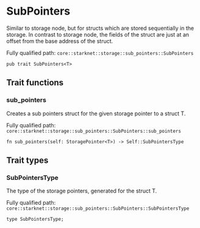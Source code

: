 # SubPointers

Similar to storage node, but for structs which are stored sequentially in the storage. In contrast to storage node, the fields of the struct are just at an offset from the base address of the struct.

Fully qualified path: `core::starknet::storage::sub_pointers::SubPointers`

<pre><code class="language-rust">pub trait SubPointers&lt;T&gt;</code></pre>

## Trait functions

### sub_pointers

Creates a sub pointers struct for the given storage pointer to a struct T.

Fully qualified path: `core::starknet::storage::sub_pointers::SubPointers::sub_pointers`

<pre><code class="language-rust">fn sub_pointers(self: StoragePointer&lt;T&gt;) -&gt; Self::SubPointersType</code></pre>


## Trait types

### SubPointersType

The type of the storage pointers, generated for the struct T.

Fully qualified path: `core::starknet::storage::sub_pointers::SubPointers::SubPointersType`

<pre><code class="language-rust">type SubPointersType;</code></pre>


